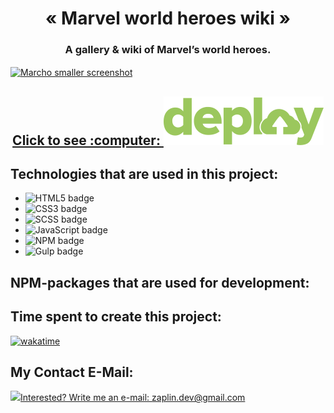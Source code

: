 ﻿<h1 align="center">« Marvel world heroes wiki »</h1>
<h3 align="center">A gallery & wiki of Marvel’s world heroes.</h3>

<a href="https://github.com/alienat3d/icons-for-github/blob/dev/screenshots/marvel-wiki.webp?raw=true" target="_blank">
  <img src="https://github.com/alienat3d/icons-for-github/blob/dev/screenshots/marvel-wiki-small.webp" alt="Marcho smaller screenshot" align="center">
</a>
<div align="center"><h2><a href="https://alienat3d.github.io/super-heroes-wiki/" target="_blank">Click to see :computer: <img src="https://github.com/alienat3d/icons-for-github/blob/dev/deploy.svg"></a></h2></div>

## Technologies that are used in this project:

- <img src="https://img.shields.io/badge/HTML5-E34F26?logo=html5&logoColor=fff" alt="HTML5 badge">
- <img src="https://img.shields.io/badge/CSS3-1572B6?logo=css3" alt="CSS3 badge">
- <img src="https://img.shields.io/badge/SCSS-CC6699?logo=sass&logoColor=fff" alt="SCSS badge">
- <img src="https://img.shields.io/badge/JavaScript-F7DF1E?logo=javascript&logoColor=fff" alt="JavaScript badge">
- <img src="https://img.shields.io/badge/NPM-CB3837?logo=npm" alt="NPM badge">
- <img src="https://img.shields.io/badge/Gulp-CF4647?logo=gulp&logoColor=fff" alt="Gulp badge">

## NPM-packages that are used for development:

<!-- - <a href="https://www.npmjs.com/package/gulp-nunjucks-render" target="_blank"><img src="https://img.shields.io/badge/Nunjucks-slategray?logo=nunjucks" alt="Nunjucks badge"></a> -->

## Time spent to create this project:

[![wakatime](https://wakatime.com/badge/user/f37ab12b-d024-4d9e-ae52-28518e6bcaf7/project/d55f2007-c1c1-4ba6-afcb-6a63e5badea4.svg)](https://wakatime.com/badge/user/f37ab12b-d024-4d9e-ae52-28518e6bcaf7/project/d55f2007-c1c1-4ba6-afcb-6a63e5badea4)

## My Contact E-Mail:

<a href="mailto:zaplin.dev@gmail.com"><img src="https://github.com/alienat3d/icons-for-github/blob/dev/send-email.svg">Interested? Write me an e-mail: zaplin.dev@gmail.com</a>